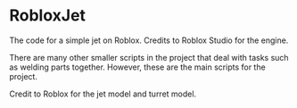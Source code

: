 # RobloxJet
The code for a simple jet on Roblox. Credits to Roblox Studio for the engine.

There are many other smaller scripts in the project that deal with tasks such as welding parts together. However, these are the main scripts for the project.

Credit to Roblox for the jet model and turret model.
